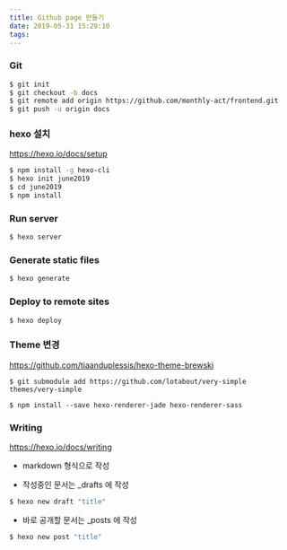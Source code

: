 ```yaml
---
title: Github page 만들기
date: 2019-05-31 15:29:10
tags: 
---
```


### Git 
``` bash
$ git init
$ git checkout -b docs
$ git remote add origin https://github.com/monthly-act/frontend.git
$ git push -u origin docs
```


### hexo 설치
https://hexo.io/docs/setup  

``` bash
$ npm install -g hexo-cli
$ hexo init june2019
$ cd june2019
$ npm install
```

### Run server
``` bash
$ hexo server
```

### Generate static files
``` bash
$ hexo generate
```

### Deploy to remote sites
``` bash
$ hexo deploy
```

### Theme 변경
https://github.com/tiaanduplessis/hexo-theme-brewski
```
$ git submodule add https://github.com/lotabout/very-simple themes/very-simple

$ npm install --save hexo-renderer-jade hexo-renderer-sass
```

### Writing
https://hexo.io/docs/writing  
- markdown 형식으로 작성

- 작성중인 문서는 _drafts 에 작성
``` bash
$ hexo new draft "title"
```

- 바로 공개할 문서는 _posts 에 작성
``` bash
$ hexo new post "title"
```